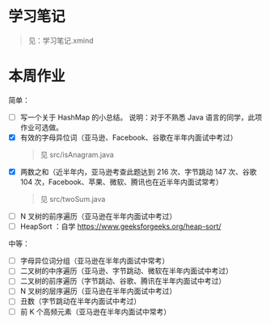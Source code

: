 # 学习笔记
> 见：学习笔记.xmind

# 本周作业
简单：
- [ ] 写一个关于 HashMap 的小总结。
说明：对于不熟悉 Java 语言的同学，此项作业可选做。
- [X] 有效的字母异位词（亚马逊、Facebook、谷歌在半年内面试中考过）
    > 见 src/isAnagram.java
- [X] 两数之和（近半年内，亚马逊考查此题达到 216 次、字节跳动 147 次、谷歌 104 次，Facebook、苹果、微软、腾讯也在近半年内面试常考）
    > 见 src/twoSum.java
- [ ] N 叉树的前序遍历（亚马逊在半年内面试中考过）
- [ ] HeapSort ：自学 https://www.geeksforgeeks.org/heap-sort/

中等：
- [ ] 字母异位词分组（亚马逊在半年内面试中常考）
- [ ] 二叉树的中序遍历（亚马逊、字节跳动、微软在半年内面试中考过）
- [ ] 二叉树的前序遍历（字节跳动、谷歌、腾讯在半年内面试中考过）
- [ ] N 叉树的层序遍历（亚马逊在半年内面试中考过）
- [ ] 丑数（字节跳动在半年内面试中考过）
- [ ] 前 K 个高频元素（亚马逊在半年内面试中常考）
